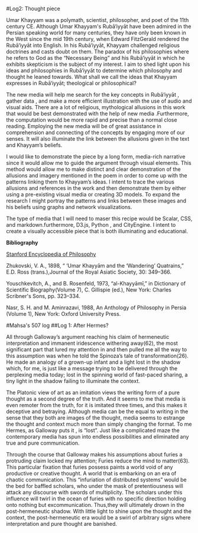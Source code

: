 #Log2: Thought piece


Umar Khayyam was a polymath, scientist, philosopher, and poet of the 11th century CE. Although Umar Khayyam's Rubā‘iyyāt have been admired in the Persian speaking world for many centuries, they have only been known in the West since the mid 19th century, when Edward FitzGerald rendered the Rubā‘iyyāt into English. In his Rubā‘iyyāt, Khayyam challenged religious doctrines and casts doubt on them. The paradox of his philosophies where he refers to God as the “Necessary Being” and his Rubā‘iyyāt in which he exhibits skepticism is the subject of my interest. I aim to shed light upon his ideas and philosophies in Rubā‘iyyāt to determine which philosophy and thought he leaned towards. What shall we call the ideas that Khayyam expresses in Rubā‘iyyāt; theological or philosophical?  

The new media will help me search for the key concepts in Rubā‘iyyāt , gather data , and make a more efficient illustration with the use of audio and visual aids. 
There are a lot of religious, mythological allusions in this work that would be best demonstrated with the help of new media .Furthermore, the computation would be more rapid and precise than a normal close reading. Employing the new media will be of great assistance in comprehension and connecting of the concepts by engaging more of our senses. It will also illuminate the link between the allusions given in the text and Khayyam’s beliefs. 

I would like to demonstrate the piece by a long form, media-rich narrative since it would allow me to guide the argument through visual elements. This method would allow me to make distinct and clear demonstration of the allusions and imagery mentioned in the poem in order to come up with the patterns  linking them to Khayyam’s ideas. I intent to trace the various allusions and references in the work and then demonstrate them by either using a pre-existing visual media or creating 3D models. To expand the research I might portray the patterns and links between these images and his beliefs using graphs and network visualizations. 



The type of media that I will need to maser this recipe would be Scalar, CSS, and markdown.furthermore, D3.js, Python , and CityEngine. I intent to create a visually accessible piece that is both illuminating and educational.

**Bibliography**

   [Stanford Encyclopedia of Philosophy](http://plato.stanford.edu/entries/umar-khayyam/)

Zhukovski, V. A., 1898, “ ‘Umar Khayyām and the ‘Wandering’ Quatrains,” E.D. Ross (trans.),Journal of the Royal Asiatic Society, 30: 349–366.

Youschkevitch, A., and B. Rosenfeld, 1973, “al-Khayyāmī,” in Dictionary of Scientific Biography(Volume 7), C. Gillispie (ed.), New York: Charles Scribner's Sons, pp. 323–334.

Nasr, S. H. and M. Aminrazavi, 1988, An Anthology of Philosophy in Persia (Volume 1), New York: Oxford University Press.

 



#Mahsa's 507 log
##Log 1: After Hermes?

All through Galloway’s argument reaching his claim of hermeneutic interpretation and immanent iridescence withering away(62), the most significant part that lured my attention in and then pulled me all the way to this assumption was when he told the Spinoza’s tale of transformation(26). He made an analogy of a grown-up infant and a light lost in the shadow which, for me, is just like a message trying to be delivered through the perplexing media today; lost in the spinning world of fast-paced sharing, a tiny light in the shadow failing to illuminate the context. 

The Platonic view of art as an imitation views the writing form of a pure thought as a second degree of the truth. And it seems to me that media is even remoter from the truth, for it is imitated three times, and this makes it deceptive and betraying. Although media can be the equal to writing in the sense that they both are images of the thought, media seems to estrange the thought and context much more than simply changing the format. To me Hermes, as Galloway puts it , is “lost”. Just like a complicated maze the contemporary media has spun into endless possibilities and eliminated any true and pure communication. 

Through the course that Galloway makes his assumptions about furies a protruding claim locked my attention; Furies reduce the mind to matter(63). This particular fixation that furies possess paints a world void of any productive or creative thought. A world that is embarking on an era of chaotic communication. This “infuriation of distributed systems” would be the bed for baffled scholars, who under the mask of pretentiousness will attack any discourse with swords of multiplicity. The scholars under this influence will twirl in the ocean of furies with no specific direction holding onto nothing but excommunication. Thus,they will ultimately drown in the post-hermeneutic shadow. With little light to shine upon the thought and the context, the post-hermeneutic era would be a swirl of arbitrary signs where interpretation and pure thought are banished.
   	


